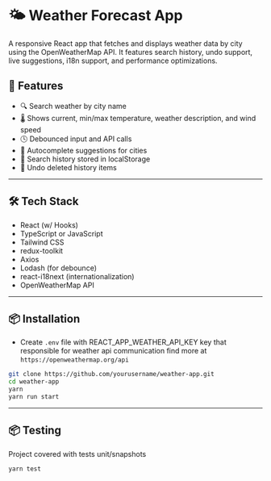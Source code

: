 # 🌤️ Weather Forecast App

A responsive React app that fetches and displays weather data by city using the OpenWeatherMap API. It features search history, undo support, live suggestions, i18n support, and performance optimizations.

## 🚀 Features

- 🔍 Search weather by city name
- 🌡️ Shows current, min/max temperature, weather description, and wind speed
- 🕓 Debounced input and API calls
- 📜 Autocomplete suggestions for cities
- 📂 Search history stored in localStorage
- 🔁 Undo deleted history items

---

## 🛠️ Tech Stack

- React (w/ Hooks)
- TypeScript or JavaScript
- Tailwind CSS
- redux-toolkit
- Axios
- Lodash (for debounce)
- react-i18next (internationalization)
- OpenWeatherMap API

---

## 📦 Installation

- Create `.env` file with REACT_APP_WEATHER_API_KEY key that responsible for weather api communication
  find more at `https://openweathermap.org/api`

```bash
git clone https://github.com/yourusername/weather-app.git
cd weather-app
yarn
yarn run start
```

---

## 📦 Testing

Project covered with tests unit/snapshots

```bash
yarn test
```
